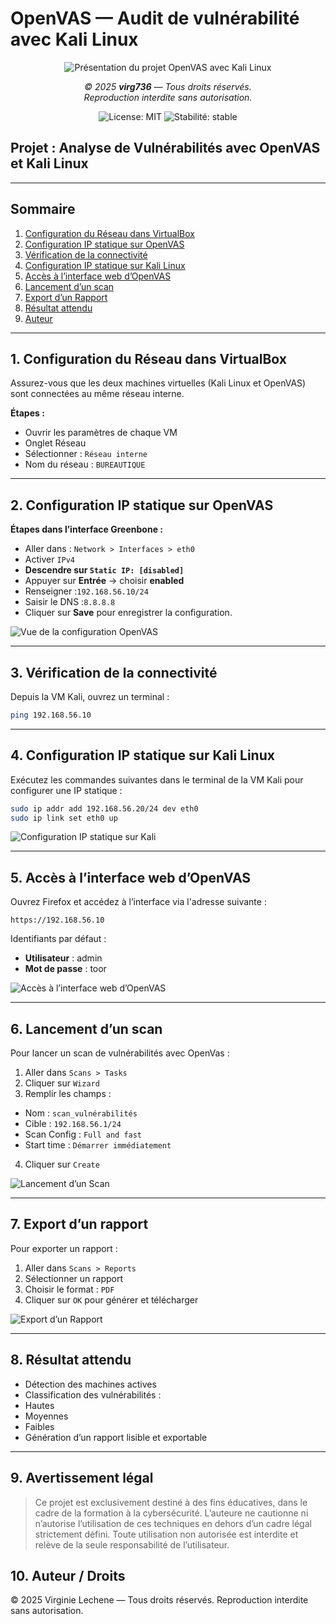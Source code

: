 # OpenVAS — Audit de vulnérabilité avec Kali Linux

<p align="center">
<img src="OpenvasKaliLinux.PNG" alt="Présentation du projet OpenVAS avec Kali Linux" style="max-width: 100%;">
</p>

<p align="center"><i>© 2025 <strong>virg736</strong> — Tous droits réservés.<br>
Reproduction interdite sans autorisation.</i></p>

<p align="center">
<img src="https://img.shields.io/badge/license-MIT-blue.svg" alt="License: MIT">
<img src="https://img.shields.io/badge/stability-stable-brightgreen" alt="Stabilité: stable">
</p>


## Projet : Analyse de Vulnérabilités avec OpenVAS et Kali Linux

---

## Sommaire
1. [Configuration du Réseau dans VirtualBox](#1-configuration-du-réseau-dans-virtualbox)
2. [Configuration IP statique sur OpenVAS](#2-configuration-ip-statique-sur-openvas)
3. [Vérification de la connectivité](#3-vérification-de-la-connectivité)
4. [Configuration IP statique sur Kali Linux](#4-configuration-ip-statique-sur-kali-linux)
5. [Accès à l’interface web d’OpenVAS](#5-accès-à-linterface-web-dopenvas)
6. [Lancement d’un scan](#6-lancement-dun-scan)
7. [Export d’un Rapport](#7-export-dun-rapport)
8. [Résultat attendu](#8-résultat-attendu)
9. [Auteur](#auteur)

---

## 1. Configuration du Réseau dans VirtualBox

Assurez-vous que les deux machines virtuelles (Kali Linux et OpenVAS) sont connectées au même réseau interne.

**Étapes :**
- Ouvrir les paramètres de chaque VM
- Onglet Réseau
- Sélectionner : `Réseau interne`
- Nom du réseau : `BUREAUTIQUE`

---

## 2. Configuration IP statique sur OpenVAS

**Étapes dans l’interface Greenbone :**

- Aller dans : `Network > Interfaces > eth0`
- Activer `IPv4`
- **Descendre sur `Static IP: [disabled]`**
- Appuyer sur **Entrée** → choisir **enabled**
- Renseigner :`192.168.56.10/24`
- Saisir le DNS :`8.8.8.8`
- Cliquer sur **Save** pour enregistrer la configuration.
  
![Vue de la configuration OpenVAS](Openvas.PNG)

---

## 3. Vérification de la connectivité

Depuis la VM Kali, ouvrez un terminal :

```bash
ping 192.168.56.10
```

---

## 4. Configuration IP statique sur Kali Linux
Exécutez les commandes suivantes dans le terminal de la VM Kali pour configurer une IP statique :

```bash
sudo ip addr add 192.168.56.20/24 dev eth0
sudo ip link set eth0 up
```

![Configuration IP statique sur Kali](openvas3.PNG)

---

## 5. Accès à l’interface web d’OpenVAS

Ouvrez Firefox et accédez à l’interface via l'adresse suivante :

```
https://192.168.56.10
```

Identifiants par défaut :

- **Utilisateur** : admin
- **Mot de passe** : toor

![Accès à l’interface web d’OpenVAS](openvas5.PNG)

---

## 6. Lancement d’un scan

Pour lancer un scan de vulnérabilités avec OpenVas :

1. Aller dans `Scans > Tasks`
2. Cliquer sur `Wizard`
3. Remplir les champs :
- Nom : `scan_vulnérabilités`
- Cible : `192.168.56.1/24`
- Scan Config : `Full and fast`
- Start time : `Démarrer immédiatement`
4. Cliquer sur `Create`

![Lancement d’un Scan](openvas8.PNG)


---

## 7. Export d’un rapport

Pour exporter un rapport :

1. Aller dans `Scans > Reports`
2. Sélectionner un rapport
3. Choisir le format : `PDF`
4. Cliquer sur `OK` pour générer et télécharger

![Export d’un Rapport](openvas9.PNG)

---

## 8. Résultat attendu

- Détection des machines actives
- Classification des vulnérabilités : 
- Hautes
- Moyennes
- Faibles
- Génération d’un rapport lisible et exportable

---

## 9. Avertissement légal

> Ce projet est exclusivement destiné à des fins éducatives, dans le cadre de la formation à la cybersécurité.
> L’auteure ne cautionne ni n’autorise l’utilisation de ces techniques en dehors d’un cadre légal strictement défini.
> Toute utilisation non autorisée est interdite et relève de la seule responsabilité de l’utilisateur.

## 10. Auteur / Droits

© 2025 Virginie Lechene — Tous droits réservés.
Reproduction interdite sans autorisation.












